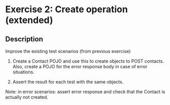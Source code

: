 # Exercise 2: Create operation (extended)

## Description
Improve the existing test scenarios (from previous exercise)

1. Create a Contact POJO and use this to create objects to POST contacts. Also, create a POJO for the error response body in case of error situations.

2. Assert the result for each test with the same objects.

Note: in error scenarios: assert error response and check that the Contact is actually not created.
